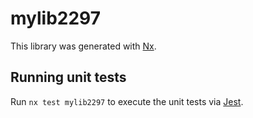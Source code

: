 # mylib2297

This library was generated with [Nx](https://nx.dev).

## Running unit tests

Run `nx test mylib2297` to execute the unit tests via [Jest](https://jestjs.io).
